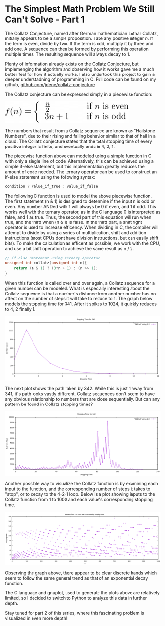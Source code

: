 <h1>The Simplest Math Problem We Still Can't Solve - Part 1</h1>

<p>The Collatz Conjecture, named after German mathematician Lothar Collatz, initially appears to be a simple proposition. Take any positive integer <em>n</em>. If the term is even, divide by two. If the term is odd, multiply it by three and add one. A sequence can then be formed by performing this operation 
    multiple times. The resulting sequence will always decay to 1. </p>
<p>Plenty of information already exists on the Collatz Conjecture, but implemenging the algorithm and observing how it works gave me a much better feel for how it actually works. I also undertook this project to gain a deeper understadning of programming in C. Full code can be found on my github, <a href="https://github.com/jdene/collatz-conjecture">github.com/jdene/collatz-conjecture</a> </p>


<p>The Collatz conjecture can be expressed simply in a piecewise function:</p>

<img src="https://github.com/jdene/collatz-conjecture/blob/main/part_1/collatz_function.png" alt="Collatz Function" width="400" class="center"/>

<p>The numbers that result from a Collatz sequence are known as "Hailstone Numbers", due to their rising and falling behavior similar to that of hail in a cloud. The Collatz conjecture states that the total stopping time of every positive integer is finite, and eventually ends in 4, 2, 1.</p>

<p>The piecewise function above can modeled using a simple function in C with only a single line of code. Alternatively, this can be achieved using a simple if-else statement, but this implementation greatly reduces the amount of code needed. The ternary operator can be used to construct an if-else statement using the following syntax:</p>

```c
condition ? value_if_true : value_if_false
```

<p>The following C function is used to model the above piecewise function. The first statement (n & 1) is designed to determine if the input n is odd or even. Any number ANDed with 1 will always be 0 if even, and 1 if odd. This works well with the ternary operator, as in the C language 0 is interpreted as false, and 1 as true. Thus, the second part of this equation will run when true, and the third when (n & 1) is false. In the third part, a shift right operator is used to increase efficency. When dividing in C, the compiler will attempt to divide by using a series of multiplication, shift and addition instructions (most CPUs dont have division instructions, but can easily shift bits). To make the calculation as efficent as possible, we work with the CPU, and use a bit shift operation to achieve the same result as n / 2.</p>

```c
// if-else statement using ternary operator
unsigned int collatz(unsigned int n){                                                                                                                                                                                        
    return (n & 1) ? (3*n + 1) : (n >> 1);                                                                                        
}                                                                                                                               
```

<p>When this function is called over and over again, a Collatz sequence for a given number can be modeled. What is especially interesting about the Collatz sequence is that a number's distance from another number has no affect on the number of steps it will take to reduce to 1. The graph below models the stopping time for 341. After it spikes to 1024, it quickly reduces to 4, 2 finally 1.</p>

![Stopping Time for 341](https://github.com/jdene/collatz-conjecture/blob/main/part_1/gnuplot/341.png)

<p>The next plot shows the path taken by 342. While this is just 1 away from 341, it's path looks vastly different. Collatz sequences don't seem to have any obvious relationship to numbers that are close sequentially. But can any pattern be found in Collatz stopping times?</p>

![Stopping Time for 342](https://github.com/jdene/collatz-conjecture/blob/main/part_1/gnuplot/342.png)

<p>Another possible way to visualize the Collatz function is by examining each input to the function, and the corresponding number of steps it takes to "stop", or to decay to the 4-2-1 loop. Below is a plot showing inputs to the Collatz function from 1 to 1000 and each value's corresponding stopping time.</p>

![1 to 1000 Stopping Time](https://github.com/jdene/collatz-conjecture/blob/main/part_1/gnuplot/stoppingtime.png)

<p>Observing the graph above, there appear to be clear discrete bands which seem to follow the same general trend as that of an exponential decay function.</p>

<p>The C language and gnuplot, used to generate the plots above are relatively limited, so I decided to switch to Python to analyze this data in further depth.</p> 

<p>Stay tuned for part 2 of this series, where this fascinating problem is visualized in even more depth!</p>
